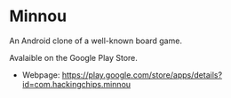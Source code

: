 # Minnou
An Android clone of a well-known board game.

Avalaible on the Google Play Store.
* Webpage: https://play.google.com/store/apps/details?id=com.hackingchips.minnou

